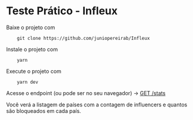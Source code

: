# Teste Prático - Infleux

Baixe o projeto com

```
    git clone https://github.com/juniopereirab/Infleux
```

Instale o projeto com

```
    yarn
```

Execute o projeto com

```
    yarn dev
```

Acesse o endpoint (ou pode ser no seu navegador) -> [GET /stats](http://localhost:3000/stats)

Você verá a listagem de países com a contagem de influencers e quantos são bloqueados em cada país.